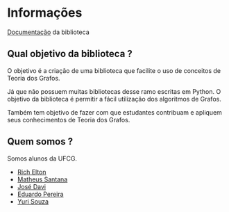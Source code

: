 # Informações
[Documentação](start.md) da biblioteca

## Qual objetivo da biblioteca ?

O objetivo é a criação de uma biblioteca que facilite o uso de conceitos de Teoria dos Grafos.

Já que não possuem muitas bibliotecas desse ramo escritas em Python. O objetivo da biblioteca é permitir a fácil utilização dos algoritmos de Grafos.

Também tem objetivo de fazer com que estudantes contribuam e apliquem seus conhecimentos de Teoria dos Grafos.

## Quem somos ?

Somos alunos da UFCG.

- [Rich Elton](https://github.com/Rickecr)
- [Matheus Santana](https://github.com/mathsantana)
- [José Davi](https://github.com/JoseDavi)
- [Eduardo Pereira](https://github.com/Eduardoccufcg)
- [Yuri Souza](https://github.com/yuri-s-s)
